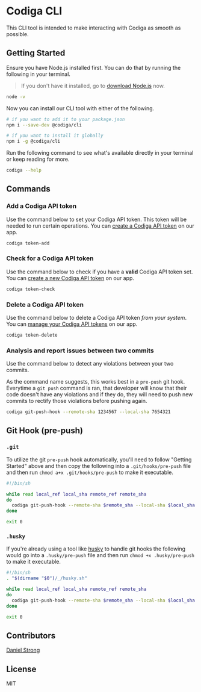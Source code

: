# Codiga CLI

This CLI tool is intended to make interacting with Codiga as smooth as possible.

## Getting Started

Ensure you have Node.js installed first. You can do that by running the following in your terminal.

> If you don't have it installed, go to [download Node.js](https://nodejs.org/en/download/) now.

```bash
node -v
```

Now you can install our CLI tool with either of the following.

```bash
# if you want to add it to your package.json
npm i --save-dev @codiga/cli

# if you want to install it globally
npm i -g @codiga/cli
```

Run the following command to see what's available directly in your terminal or keep reading for more.

```bash
codiga --help
```

## Commands

### Add a Codiga API token

Use the command below to set your Codiga API token. This token will be needed to run certain operations. You can [create a Codiga API token](https://app.codiga.io/api-tokens) on our app.

```bash
codiga token-add
```

### Check for a Codiga API token

Use the command below to check if you have a **valid** Codiga API token set. You can [create a new Codiga API token](https://app.codiga.io/api-tokens) on our app.

```bash
codiga token-check
```

### Delete a Codiga API token

Use the command below to delete a Codiga API token _from your system_. You can [manage your Codiga API tokens](https://app.codiga.io/api-tokens) on our app.

```bash
codiga token-delete
```

### Analysis and report issues between two commits

Use the command below to detect any violations between your two commits.

As the command name suggests, this works best in a `pre-push` git hook. Everytime a `git push` command is ran, that developer will know that their code doesn't have any violations and if they do, they will need to push new commits to rectify those violations before pushing again.

```bash
codiga git-push-hook --remote-sha 1234567 --local-sha 7654321
```

## Git Hook (pre-push)

### `.git`

To utilize the git `pre-push` hook automatically, you'll need to follow "Getting Started" above and then copy the following into a `.git/hooks/pre-push` file and then run `chmod a+x .git/hooks/pre-push` to make it executable.

```bash
#!/bin/sh

while read local_ref local_sha remote_ref remote_sha
do
  codiga git-push-hook --remote-sha $remote_sha --local-sha $local_sha
done

exit 0
```

### `.husky`

If you're already using a tool like [husky](https://github.com/typicode/husky) to handle git hooks the following would go into a `.husky/pre-push` file and then run `chmod +x .husky/pre-push` to make it executable.

```bash
#!/bin/sh
. "$(dirname "$0")/_/husky.sh"

while read local_ref local_sha remote_ref remote_sha
do
  codiga git-push-hook --remote-sha $remote_sha --local-sha $local_sha
done

exit 0
```

## Contributors

[Daniel Strong]()

## License

MIT
